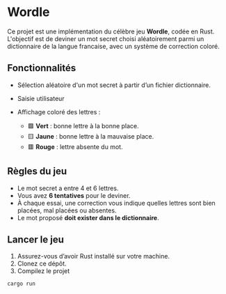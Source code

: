 # Wordle

Ce projet est une implémentation du célèbre jeu **Wordle**, codée en Rust. 
L'objectif est de deviner un mot secret choisi aléatoirement parmi un dictionnaire de la langue francaise, avec un système de correction coloré.

## Fonctionnalités

- Sélection aléatoire d'un mot secret à partir d’un fichier dictionnaire.
- Saisie utilisateur
- Affichage coloré des lettres :
  
  - 🟩 **Vert** : bonne lettre à la bonne place.
  - 🟨 **Jaune** : bonne lettre à la mauvaise place.
  - 🟥 **Rouge** : lettre absente du mot.

## Règles du jeu

- Le mot secret a entre 4 et 6 lettres.
- Vous avez **6 tentatives** pour le deviner.
- À chaque essai, une correction vous indique quelles lettres sont bien placées, mal placées ou absentes.
- Le mot proposé **doit exister dans le dictionnaire**.

## Lancer le jeu

1. Assurez-vous d’avoir Rust installé sur votre machine.
2. Clonez ce dépôt.
3. Compilez le projet
```bash
cargo run
